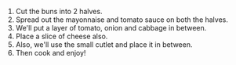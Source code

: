 1) Cut the buns into 2 halves.
2) Spread out the mayonnaise and tomato sauce on both the halves.
3) We'll put a layer of tomato, onion and cabbage in between.
4) Place a slice of cheese also.
5) Also, we'll use the small cutlet and place it in between.
6) Then cook and enjoy!
